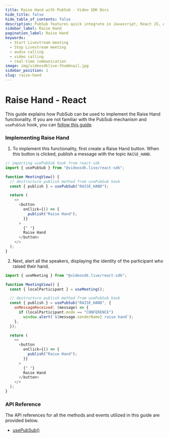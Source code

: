 ```yaml
---
title: Raise Hand with PubSub - Video SDK Docs
hide_title: false
hide_table_of_contents: false
description: PubSub features quick integrate in Javascript, React JS, Android, IOS, React Native, Flutter with Video SDK to add live video & audio conferencing to your applications.
sidebar_label: Raise Hand
pagination_label: Raise Hand
keywords:
  - Start Livestream meeting
  - Stop Livestream meeting
  - audio calling
  - video calling
  - real-time communication
image: img/videosdklive-thumbnail.jpg
sidebar_position: 1
slug: raise-hand
--- 
```


# Raise Hand - React

This guide explains how PubSub can be used to implement the Raise Hand functionality. If you are not familiar with the PubSub mechanism and `usePubSub` hook, you can [follow this guide](/react/guide/video-and-audio-calling-api-sdk/collaboration-in-meeting/pubsub).

### Implementing Raise Hand

1. To implement this functionality, first create a Raise Hand button. When this button is clicked, publish a message with the topic `RAISE_HAND`.

```js
// importing usePubSub hook from react-sdk
import { usePubSub } from "@videosdk.live/react-sdk";

function MeetingView() {
  // destructure publish method from usePubSub hook
  const { publish } = usePubSub("RAISE_HAND");

  return (
    <>
      <button
        onClick={() => {
          publish("Raise Hand");
        }}
      >
        {" "}
        Raise Hand
      </button>
    </>
  );
}
```

2. Next, alert all the speakers, displaying the identity of the participant who raised their hand.

```js
import { useMeeting } from "@videosdk.live/react-sdk";

function MeetingView() {
  const { localParticipant } = useMeeting();

  // destructure publish method from usePubSub hook
  const { publish } = usePubSub("RAISE_HAND", {
    onMessageReceived: (message) => {
      if (localParticipant.mode == "CONFERENCE")
        window.alert(`${message.senderName} raise hand`);
    },
  });

  return (
    <>
      <button
        onClick={() => {
          publish("Raise Hand");
        }}
      >
        {" "}
        Raise Hand
      </button>
    </>
  );
}
```

### API Reference

The API references for all the methods and events utilized in this guide are provided below.

- [usePubSub()](/react/api/sdk-reference/use-pubsub)
